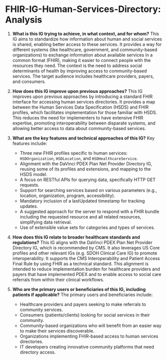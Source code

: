 # FHIR-IG-Human-Services-Directory: Analysis

1.  **What is this IG trying to achieve, in what context, and for whom?** This IG aims to standardize how information about human and social services is shared, enabling better access to these services. It provides a way for different systems (like healthcare, government, and community-based organizations) to exchange information about available services in a common format (FHIR), making it easier to connect people with the resources they need. The context is the need to address social determinants of health by improving access to community-based services. The target audience includes healthcare providers, payers, and consumers.

2.  **How does this IG improve upon previous approaches?** This IG improves upon previous approaches by introducing a standard FHIR interface for accessing human services directories. It provides a map between the Human Services Data Specification (HSDS) and FHIR profiles, which facilitates implementation for those familiar with HSDS. This reduces the need for implementers to have extensive FHIR expertise, promoting interoperability between disparate systems, and allowing better access to data about community-based services.

3.  **What are the key features and technical approaches of this IG?** Key features include:
    *   Three new FHIR profiles specific to human services: `HSDOrganization`, `HSDLocation`, and `HSDHealthcareService`.
    *   Alignment with the DaVinci PDEX Plan Net Provider Directory IG, reusing some of its profiles and extensions, and mapping to the HSDS model.
    *   A focus on RESTful APIs for querying data, specifically HTTP GET requests.
    *   Support for searching services based on various parameters (e.g., location, organization, program, accessibility).
    *   Mandatory inclusion of a lastUpdated timestamp for tracking updates.
    *   A suggested approach for the server to respond with a FHIR bundle including the requested resource and all related resources, simplifying data retrieval.
    *   Use of extensible value sets for categories and types of services.

4.  **How does this IG relate to broader healthcare standards and regulations?** This IG aligns with the DaVinci PDEX Plan Net Provider Directory IG, which is recommended by CMS. It also leverages US Core profiles and other relevant IGs (e.g. SDOH Clinical Care IG) to promote interoperability. It supports the CMS Interoperability and Patient Access Final Rule by using FHIR as a technical standard. This alignment is intended to reduce implementation burden for healthcare providers and payers that have implemented PDEX and to enable access to social care referrals from within their clinical workflows.

5.  **Who are the primary users or beneficiaries of this IG, including patients if applicable?** The primary users and beneficiaries include:
    *   Healthcare providers and payers seeking to make referrals to community services.
    *   Consumers (patients/clients) looking for social services in their community.
    *   Community-based organizations who will benefit from an easier way to make their services discoverable.
    *   Organizations implementing FHIR-based access to human services directories.
    *   IT developers creating innovative community platforms that need directory access.
